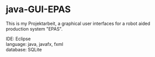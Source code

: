 # java-GUI-EPAS

This is my Projektarbeit, a graphical user interfaces for a robot aided production system "EPAS".

IDE: Eclipse  
language: java, javafx, fxml  
database: SQLite
